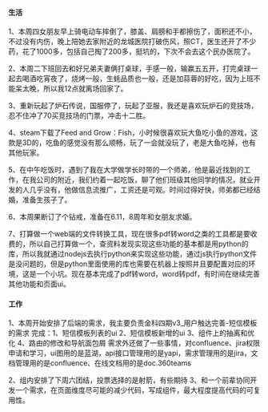 #### 生活

1、本周四女朋友早上骑电动车摔倒了，膝盖、肩膀和手都擦伤了，面积还不小，不过没有内伤，晚上陪她去家附近的龙城医院打破伤风，照CT，医生还开了不少药，花了1000多，包括自己掏了200多，挺坑的，下次不会去这个民办医院了。

2、本周二下班回去和好兄弟夫妻俩打桌球，手感一般，输赢五五开，打完桌球一起去喝酒吃宵夜了，烧烤一般，生蚝品质也一般，还是加蒜蓉的好吃，因为上班不能呆太晚，所以我12点就离场回家了。

3、重新玩起了炉石传说，国服停了，玩起了亚服，我还是喜欢玩炉石的竞技场，忍不住冲了70买竞技场的门票，冲击十二胜。

4、steam下载了Feed and Grow：Fish，小时候很喜欢玩大鱼吃小鱼的游戏，这款是3D的，吃鱼的感觉没有那么顺畅，玩了一会就没玩了，老是大鱼吃掉，也有其他玩家。

5、在中午吃饭时，遇到了我在大学做学长时带的一个师弟，他是最近找到的工作，在我公司的附近，我们约着一起吃饭，聊了他们班级其他同学的情况，就业开发的人几乎没有，他做信息流推广，工资还是可观。时间过得好快，师弟都已经结婚，准备生孩子了。

6、本周果断订了个钻戒，准备在6.11，8周年和女朋友求婚。

7、打算做一个web端的文件转换工具，现在很多pdf转word之类的工具都是要收费的，所以自己打算做一个，查资料发现实现这些功能的基本都是用python的库，所以我就通过nodejs去执行python来实现这些功能，通过js执行python文件是没问题的，但是python里面使用的库也需要在机器上按照并且要配置对应的环境，这是一个小坑。现在基本完成了pdf转word，word转pdf，有时间在继续完善其他功能和页面ui。

#### 工作

1、本周开始安排了后端的需求，我主要负责金科四期v3_用户触达完善-短信模板的需求
完成：1、短信模板列表的ui
			2、短信模板新增的ui
			3、组件上的抽离和优化
			4、路由的修改和导航面包屑
需求外还做了一些事情，对confluence、jira权限申请和学习，ui图用的是蓝湖，api接口管理用的是yapi，需求管理用的是jira，文档管理用的是confluence、在线文档用的是doc.360teams

2、组内安排了下周六团结，投票选择的是射箭，有些期待
3、和一个前辈协同开发一个需求，在页面维度尽可能的减少代码，写成组件，最大程度提高代码的可复用性。